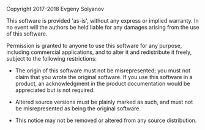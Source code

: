 
Copyright 2017-2018 Evgeny Solyanov

This software is provided 'as-is', without any express or implied 
warranty. In no event will the authors be held liable for any 
damages arising from the use of this software. 

Permission is granted to anyone to use this software for any 
purpose, including commercial applications, and to alter it and 
redistribute it freely, subject to the following restrictions: 

 - The origin of this software must not be misrepresented; you 
   must not claim that you wrote the original software. If you use
   this software in a product, an acknowledgment in the product 
   documentation would be appreciated but is not required.

 - Altered source versions must be plainly marked as such, and 
   must not be misrepresented as being the original software.

 - This notice may not be removed or altered from any source 
   distribution.